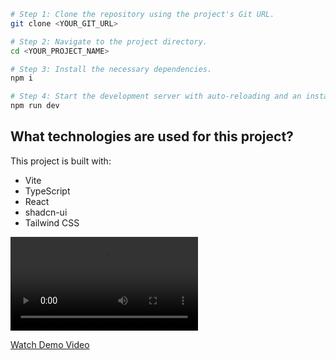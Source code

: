 
```sh
# Step 1: Clone the repository using the project's Git URL.
git clone <YOUR_GIT_URL>

# Step 2: Navigate to the project directory.
cd <YOUR_PROJECT_NAME>

# Step 3: Install the necessary dependencies.
npm i

# Step 4: Start the development server with auto-reloading and an instant preview.
npm run dev
```


## What technologies are used for this project?

This project is built with:

- Vite
- TypeScript
- React
- shadcn-ui
- Tailwind CSS

<video controls src="Screen Recording 2025-04-25 162905.mp4" title="Title"></video>


[Watch Demo Video](https://drive.google.com/file/d/1dt0z_FEiZZ8lz-oLZWUISKhCaaMUzogS/view?usp=drive_link)

